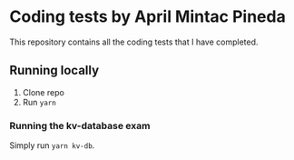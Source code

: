 # Coding tests by April Mintac Pineda

This repository contains all the coding tests that I have completed.

## Running locally

1. Clone repo
2. Run `yarn`

### Running the kv-database exam

Simply run `yarn kv-db`.

